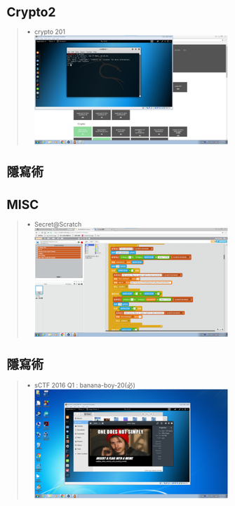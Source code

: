 # Crypto2
>* crypto 201
![123](https://github.com/rraayy246/123/blob/master/picture/003.png)

# 隱寫術
# MISC
>* Secret@Scratch
![123](https://github.com/rraayy246/123/blob/master/picture/002.png)

# 隱寫術
>*  sCTF 2016 Q1 : banana-boy-20(必)
![123](https://github.com/rraayy246/123/blob/master/picture/001.png)
